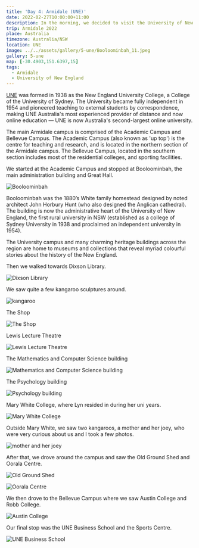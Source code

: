 ```yaml
---
title: 'Day 4: Armidale (UNE)'
date: 2022-02-27T10:00:00+11:00
description: In the morning, we decided to visit the University of New England for nostalgia sake.
trip: Armidale 2022
place: Australia
timezone: Australia/NSW
location: UNE
image: ../../assets/gallery/5-une/Booloominbah_11.jpeg
gallery: 5-une
map: [-30.4903,151.6397,15]
tags:
  - Armidale
  - University of New England
---
```

[UNE](https://www.une.edu.au/about-une) was formed in 1938 as the New England University College, a College of the University of Sydney. The University became fully independent in 1954 and pioneered teaching to external students by correspondence, making UNE Australia's most experienced provider of distance and now online education — UNE is now Australia's second-largest online university.

The main Armidale campus is comprised of the Academic Campus and Bellevue Campus. The Academic Campus (also known as 'up top') is the centre for teaching and research, and is located in the northern section of the Armidale campus. The Bellevue Campus, located in the southern section includes most of the residential colleges, and sporting facilities.

We started at the Academic Campus and stopped at Booloominbah, the main administration building and Great Hall.

![Booloominbah](../../assets/gallery/5-une/Booloominbah_11.jpeg)

Booloominbah was the 1880’s White family homestead designed by noted architect John Horbury Hunt (who also designed the Anglican cathedral). The building is now the administrative heart of the University of New England, the ﬁrst rural university in NSW (established as a college of Sydney University in 1938 and proclaimed an independent university in 1954).

The University campus and many charming heritage buildings across the region are home to museums and collections that reveal myriad colourful stories about the history of the New England.

Then we walked towards Dixson Library.

![Dixson Library](../../assets/gallery/5-une/Dixon_Library.jpeg)

We saw quite a few kangaroo sculptures around.

![kangaroo](../../assets/gallery/5-une/Kangaroo.jpeg)

The Shop

![The Shop](../../assets/gallery/5-une/TheShop.jpeg)

Lewis Lecture Theatre

![Lewis Lecture Theatre](../../assets/gallery/5-une/Lewis_Lecture_Theatre.jpeg)

The Mathematics and Computer Science building

![Mathematics and Computer Science building](../../assets/gallery/5-une/Mathematics,Computer_Science.jpeg)

The Psychology building

![Psychology building](../../assets/gallery/5-une/Psychology_1.jpeg)

Mary White College, where Lyn resided in during her uni years.

![Mary White College](../../assets/gallery/5-une/Mary_White_College_8.jpeg)

Outside Mary White, we saw two kangaroos, a mother and her joey, who were very curious about us and I took a few photos.

![mother and her joey](../../assets/gallery/5-une/Mother_and_joey_1.jpeg)

After that, we drove around the campus and saw the Old Ground Shed and Oorala Centre.

![Old Ground Shed](../../assets/gallery/5-une/Old_Ground_Shed.jpeg)

![Oorala Centre](../../assets/gallery/5-une/Oorala_Centre_2.jpeg)

We then drove to the Bellevue Campus where we saw Austin College and Robb College.

![Austin College](../../assets/gallery/5-une/Austin_College.jpeg)

Our final stop was the UNE Business School and the Sports Centre.

![UNE Business School](../../assets/gallery/5-une/Economics,business_and_law_1.jpeg)
